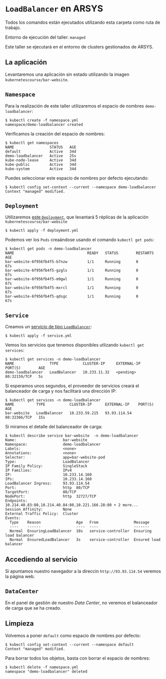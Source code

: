 # `LoadBalancer` en ARSYS

Todos los comandos están ejecutados utilizando esta carpeta como ruta de trabajo.

Entorno de ejecución del taller: `managed`

Este taller se ejecutará en el entorno de clusters gestionados de ARSYS.

## La aplicación

Levantaremos una aplicación sin estado utilizando la imagen `kubernetescourse/bar-website`.

## `Namespace`

Para la realización de este taller utilizaremos el espacio de nombres `demo-loadbalancer`:

```shell
$ kubectl create -f namespace.yml
namespace/demo-loadbalancer created
```

Verificamos la creación del espacio de nombres:

```shell
$ kubectl get namespaces
NAME                STATUS   AGE
default             Active   34d
demo-loadbalancer   Active   25s
kube-node-lease     Active   34d
kube-public         Active   34d
kube-system         Active   34d
```

Puedes seleccionar este espacio de nombres por defecto ejecutando:

```shell
$ kubectl config set-context --current --namespace demo-loadbalancer
Context "managed" modified.
```

## `Deployment`

Utilizaremos [este `Deployment`](./deployment.yml), que levantará 5 réplicas de la aplicación
`kubernetescourse/bar-website`


```shell
$ kubectl apply -f deployment.yml
```

Podemos ver los `Pods` creaándose usando el comando `kubectl get pods`:

```shell
$ kubectl get pods -n demo-loadbalancer
NAME                                 READY   STATUS        RESTARTS   AGE
bar-website-6f956fb4f5-b7nzw         1/1     Running       0          67s
bar-website-6f956fb4f5-gzgls         1/1     Running       0          67s
bar-website-6f956fb4f5-m9gwl         1/1     Running       0          67s
bar-website-6f956fb4f5-mxrcl         1/1     Running       0          67s
bar-website-6f956fb4f5-qdsgc         1/1     Running       0          67s
```

## `Service`

Creamos un [servicio de tipo `LoadBalancer`](./service.yml):

```shell
$ kubectl apply -f service.yml
```

Vemos los servicios que tenemos disponibles utlizando `kubectl get services`:

```shell
$ kubectl get services -n demo-loadbalancer
NAME                TYPE           CLUSTER-IP     EXTERNAL-IP   PORT(S)        AGE
demo-loadbalancer   LoadBalancer   10.233.11.32   <pending>     80:32159/TCP   5s
```

Si esperamos unos segundos, el proveedor de servicios creará el balanceador de carga y
nos facilitará una dirección IP:

```shell
$ kubectl get services -n demo-loadbalancer
NAME          TYPE           CLUSTER-IP      EXTERNAL-IP    PORT(S)        AGE
bar-website   LoadBalancer   10.233.59.215   93.93.114.54   80:32366/TCP   15s
```

Si miramos el detalle del balanceador de carga:

```shell
$ kubectl describe service bar-website  -n demo-loadbalancer
Name:                     bar-website
Namespace:                demo-loadbalancer
Labels:                   <none>
Annotations:              <none>
Selector:                 app=bar-website-pod
Type:                     LoadBalancer
IP Family Policy:         SingleStack
IP Families:              IPv4
IP:                       10.233.14.160
IPs:                      10.233.14.160
LoadBalancer Ingress:     93.93.114.54
Port:                     http  80/TCP
TargetPort:               80/TCP
NodePort:                 http  32727/TCP
Endpoints:                10.214.40.83:80,10.214.40.84:80,10.221.166.28:80 + 2 more...
Session Affinity:         None
External Traffic Policy:  Cluster
Events:
  Type    Reason                Age   From                Message
  ----    ------                ----  ----                -------
  Normal  EnsuringLoadBalancer  10s   service-controller  Ensuring load balancer
  Normal  EnsuredLoadBalancer   3s    service-controller  Ensured load balancer
```

## Accediendo al servicio

Si apuntamos nuestro navegador a la direccin `http://93.93.114.54` veremos la página web.

## `DataCenter`

En el panel de gestión de nuestro _Data Center_, no veremos el balanceador de carga
que se ha creado. 

## Limpieza

Volvemos a poner `default` como espacio de nombres por defecto:

```shell
$ kubectl config set-context --current --namespace default
Context "managed" modified.
```


Para borrar todos los objetos, basta con borrar el espacio de nombres:

```shell
$ kubectl delete -f namespace.yml
namespace "demo-loadbalancer" deleted
```